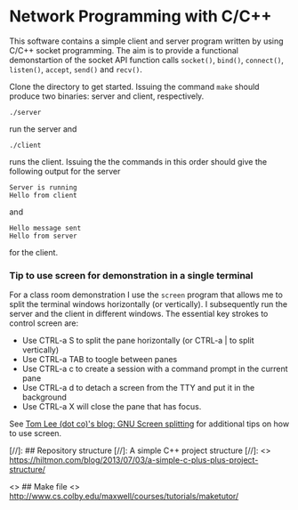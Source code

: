# Network Programming with C/C++

This software contains a simple client and server program written by using C/C++ socket programming. The aim is to provide a functional demonstartion of the socket API function calls `socket()`, `bind()`, `connect()`, `listen()`, `accept`, `send()` and `recv()`.

Clone the directory to get started. Issuing the command `make` should produce two binaries: server and client, respectively. 

```
./server
```

run the server and

```
./client
```

runs the client. Issuing the the commands in this order should give the following output for the server

```
Server is running
Hello from client
```

and 

```
Hello message sent
Hello from server
```
for the client.

### Tip to use screen for demonstration in a single terminal
For a class room demonstration I use the `screen` program that allows me to split the terminal windows horizontally (or vertically). 
I subsequently run the server and the client in different windows. The essential key strokes to control screen are:

- Use CTRL-a S to split the pane horizontally (or CTRL-a | to split vertically)
- Use CTRL-a TAB to toogle between panes
- Use CTRL-a c to create a session with a command prompt in the current pane
- Use CTRL-a d to detach a screen from the TTY and put it in the background
- Use CTRL-a X will close the pane that has focus.


See [Tom Lee (dot co)'s blog: GNU Screen splitting](https://tomlee.co/2011/10/gnu-screen-splitting/) for additional tips on how to use screen.


[//]: ## Repository structure
[//]: A simple C++ project structure
[//]: <> https://hiltmon.com/blog/2013/07/03/a-simple-c-plus-plus-project-structure/

<> ## Make file
<> http://www.cs.colby.edu/maxwell/courses/tutorials/maketutor/
